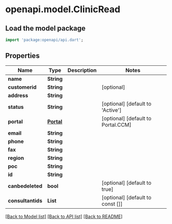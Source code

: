 # openapi.model.ClinicRead

## Load the model package
```dart
import 'package:openapi/api.dart';
```

## Properties
Name | Type | Description | Notes
------------ | ------------- | ------------- | -------------
**name** | **String** |  | 
**customerid** | **String** |  | [optional] 
**address** | **String** |  | 
**status** | **String** |  | [optional] [default to 'Active']
**portal** | [**Portal**](Portal.md) |  | [optional] [default to Portal.CCM]
**email** | **String** |  | 
**phone** | **String** |  | 
**fax** | **String** |  | 
**region** | **String** |  | 
**poc** | **String** |  | 
**id** | **String** |  | 
**canbedeleted** | **bool** |  | [optional] [default to true]
**consultantids** | **List<String>** |  | [optional] [default to const []]

[[Back to Model list]](../README.md#documentation-for-models) [[Back to API list]](../README.md#documentation-for-api-endpoints) [[Back to README]](../README.md)


